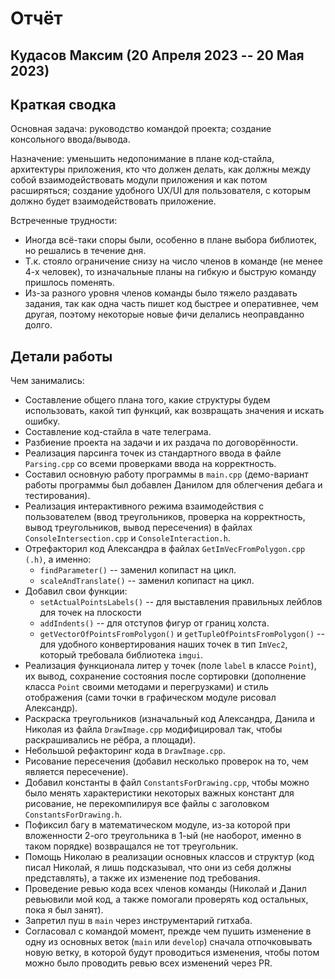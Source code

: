 # Отчёт
## Кудасов Максим (20 Апреля 2023 -- 20 Мая 2023) 

## Краткая сводка
Основная задача: руководство командой проекта; создание консольного ввода/вывода.

Назначение: уменьшить недопонимание в плане код-стайла, архитектуры приложения, кто что должен делать, как должны между собой взаимодействовать модули приложения и как потом расширяться; создание удобного UX/UI для пользователя, с которым должно будет взаимодействовать приложение.

Встреченные трудности:
- Иногда всё-таки споры были, особенно в плане выбора библиотек, но решались в течение дня.
- Т.к. стояло ограничение снизу на число членов в команде (не менее 4-х человек), то изначальные планы на гибкую и быструю команду пришлось поменять.
- Из-за разного уровня членов команды было тяжело раздавать задания, так как одна часть пишет код быстрее и оперативнее, чем другая, поэтому некоторые новые фичи делались неоправданно долго.

## Детали работы
Чем занимались:
- Составление общего плана того, какие структуры будем использовать, какой тип функций, как возвращать значения и искать ошибку.
- Составление код-стайла в чате телеграма.
- Разбиение проекта на задачи и их раздача по договорённости.
- Реализация парсинга точек из стандартного ввода в файле `Parsing.cpp` со всеми проверками ввода на корректность.
- Составил основную работу программы в `main.cpp` (демо-вариант работы программы был добавлен Данилом для облегчения дебага и тестирования).
- Реализация интерактивного режима взаимодействия с пользователем (ввод треугольников, проверка на корректность, вывод треугольников, вывод пересечения) в файлах `ConsoleIntersection.cpp` и `ConsoleInteraction.h`.
- Отрефакторил код Александра в файлах `GetImVecFromPolygon.cpp (.h)`, а именно:
    - `findParameter()` -- заменил копипаст на цикл.
    - `scaleAndTranslate()` -- заменил копипаст на цикл.
- Добавил свои функции:
    - `setActualPointsLabels()` -- для выставления правильных лейблов для точек на плоскости
    - `addIndents()` -- для отступов фигур от границ холста.
    - `getVectorOfPointsFromPolygon()` и `getTupleOfPointsFromPolygon()` -- для удобного конвертирования наших точек в тип `ImVec2`, который требовала библиотека `imgui`.
- Реализация функционала литер у точек (поле `label` в классе `Point`), их вывод, сохранение состояния после сортировки (дополнение класса `Point` своими методами и перегрузками) и стиль отображения (сами точки в графическом модуле рисовал Александр).
- Раскраска треугольников (изначальный код Александра, Данила и Николая из файла `DrawImage.cpp` модифицировал так, чтобы раскрашивались не рёбра, а площади).
- Небольшой рефакторинг кода в `DrawImage.cpp`.
- Рисование пересечения (добавил несколько проверок на то, чем является пересечение).
- Добавил константы в файл `ConstantsForDrawing.cpp`, чтобы можно было менять характеристики некоторых важных констант для рисование, не перекомпилируя все файлы с заголовком `ConstantsForDrawing.h`.
- Пофиксил багу в математическом модуле, из-за которой при вложенности 2-ого треугольника в 1-ый (не наоборот, именно в таком порядке) возвращался не тот треугольник.
- Помощь Николаю в реализации основных классов и структур (код писал Николай, я лишь подсказывал, что они из себя должны представлять), а также их изменение под требования.
- Проведение ревью кода всех членов команды (Николай и Данил ревьювили мой код, а также помогали проверять код остальных, пока я был занят).
- Запретил пуш в `main` через инструментарий гитхаба.
- Согласовал с командой момент, прежде чем пушить изменение в одну из основных веток (`main` или `develop`) сначала отпочковывать новую ветку, в которой будут проводиться изменения, чтобы потом можно было проводить ревью всех изменений через PR.
